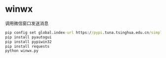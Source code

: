# winwx

调用微信窗口发送消息

```bat
pip config set global.index-url https://pypi.tuna.tsinghua.edu.cn/simple
pip install pyautogui
pip install pypiwin32
pip install requests
python winwx.py
```
